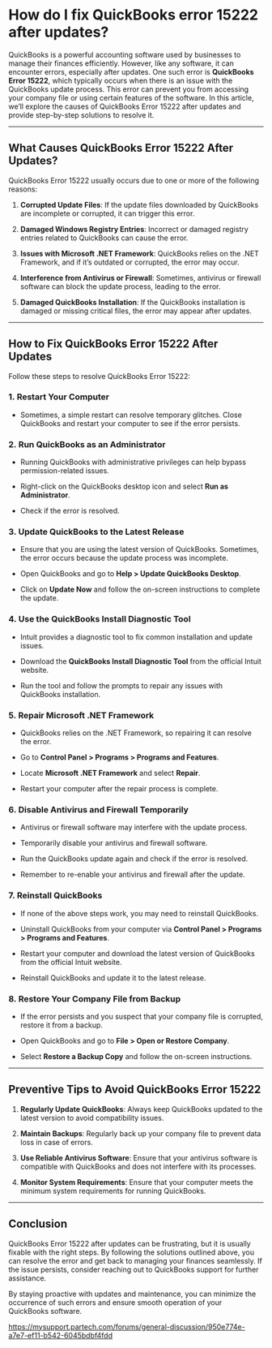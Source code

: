 <h1>How do I fix QuickBooks error 15222 after updates?</h1>
<p>QuickBooks is a powerful accounting software used by businesses to manage their finances efficiently. However, like any software, it can encounter errors, especially after updates. One such error is&nbsp;<strong>QuickBooks Error 15222</strong>, which typically occurs when there is an issue with the QuickBooks update process. This error can prevent you from accessing your company file or using certain features of the software. In this article, we&rsquo;ll explore the causes of QuickBooks Error 15222 after updates and provide step-by-step solutions to resolve it.</p>
<hr />
<h2>What Causes QuickBooks Error 15222 After Updates?</h2>
<p>QuickBooks Error 15222 usually occurs due to one or more of the following reasons:</p>
<ol start="1">
<li>
<p><strong>Corrupted Update Files</strong>: If the update files downloaded by QuickBooks are incomplete or corrupted, it can trigger this error.</p>
</li>
<li>
<p><strong>Damaged Windows Registry Entries</strong>: Incorrect or damaged registry entries related to QuickBooks can cause the error.</p>
</li>
<li>
<p><strong>Issues with Microsoft .NET Framework</strong>: QuickBooks relies on the .NET Framework, and if it&rsquo;s outdated or corrupted, the error may occur.</p>
</li>
<li>
<p><strong>Interference from Antivirus or Firewall</strong>: Sometimes, antivirus or firewall software can block the update process, leading to the error.</p>
</li>
<li>
<p><strong>Damaged QuickBooks Installation</strong>: If the QuickBooks installation is damaged or missing critical files, the error may appear after updates.</p>
</li>
</ol>
<hr />
<h2>How to Fix QuickBooks Error 15222 After Updates</h2>
<p>Follow these steps to resolve QuickBooks Error 15222:</p>
<h3>1.&nbsp;<strong>Restart Your Computer</strong></h3>
<ul>
<li>
<p>Sometimes, a simple restart can resolve temporary glitches. Close QuickBooks and restart your computer to see if the error persists.</p>
</li>
</ul>
<h3>2.&nbsp;<strong>Run QuickBooks as an Administrator</strong></h3>
<ul>
<li>
<p>Running QuickBooks with administrative privileges can help bypass permission-related issues.</p>
</li>
<li>
<p>Right-click on the QuickBooks desktop icon and select&nbsp;<strong>Run as Administrator</strong>.</p>
</li>
<li>
<p>Check if the error is resolved.</p>
</li>
</ul>
<h3>3.&nbsp;<strong>Update QuickBooks to the Latest Release</strong></h3>
<ul>
<li>
<p>Ensure that you are using the latest version of QuickBooks. Sometimes, the error occurs because the update process was incomplete.</p>
</li>
<li>
<p>Open QuickBooks and go to&nbsp;<strong>Help &gt; Update QuickBooks Desktop</strong>.</p>
</li>
<li>
<p>Click on&nbsp;<strong>Update Now</strong>&nbsp;and follow the on-screen instructions to complete the update.</p>
</li>
</ul>
<h3>4.&nbsp;<strong>Use the QuickBooks Install Diagnostic Tool</strong></h3>
<ul>
<li>
<p>Intuit provides a diagnostic tool to fix common installation and update issues.</p>
</li>
<li>
<p>Download the&nbsp;<strong>QuickBooks Install Diagnostic Tool</strong>&nbsp;from the official Intuit website.</p>
</li>
<li>
<p>Run the tool and follow the prompts to repair any issues with QuickBooks installation.</p>
</li>
</ul>
<h3>5.&nbsp;<strong>Repair Microsoft .NET Framework</strong></h3>
<ul>
<li>
<p>QuickBooks relies on the .NET Framework, so repairing it can resolve the error.</p>
</li>
<li>
<p>Go to&nbsp;<strong>Control Panel &gt; Programs &gt; Programs and Features</strong>.</p>
</li>
<li>
<p>Locate&nbsp;<strong>Microsoft .NET Framework</strong>&nbsp;and select&nbsp;<strong>Repair</strong>.</p>
</li>
<li>
<p>Restart your computer after the repair process is complete.</p>
</li>
</ul>
<h3>6.&nbsp;<strong>Disable Antivirus and Firewall Temporarily</strong></h3>
<ul>
<li>
<p>Antivirus or firewall software may interfere with the update process.</p>
</li>
<li>
<p>Temporarily disable your antivirus and firewall software.</p>
</li>
<li>
<p>Run the QuickBooks update again and check if the error is resolved.</p>
</li>
<li>
<p>Remember to re-enable your antivirus and firewall after the update.</p>
</li>
</ul>
<h3>7.&nbsp;<strong>Reinstall QuickBooks</strong></h3>
<ul>
<li>
<p>If none of the above steps work, you may need to reinstall QuickBooks.</p>
</li>
<li>
<p>Uninstall QuickBooks from your computer via&nbsp;<strong>Control Panel &gt; Programs &gt; Programs and Features</strong>.</p>
</li>
<li>
<p>Restart your computer and download the latest version of QuickBooks from the official Intuit website.</p>
</li>
<li>
<p>Reinstall QuickBooks and update it to the latest release.</p>
</li>
</ul>
<h3>8.&nbsp;<strong>Restore Your Company File from Backup</strong></h3>
<ul>
<li>
<p>If the error persists and you suspect that your company file is corrupted, restore it from a backup.</p>
</li>
<li>
<p>Open QuickBooks and go to&nbsp;<strong>File &gt; Open or Restore Company</strong>.</p>
</li>
<li>
<p>Select&nbsp;<strong>Restore a Backup Copy</strong>&nbsp;and follow the on-screen instructions.</p>
</li>
</ul>
<hr />
<h2>Preventive Tips to Avoid QuickBooks Error 15222</h2>
<ol start="1">
<li>
<p><strong>Regularly Update QuickBooks</strong>: Always keep QuickBooks updated to the latest version to avoid compatibility issues.</p>
</li>
<li>
<p><strong>Maintain Backups</strong>: Regularly back up your company file to prevent data loss in case of errors.</p>
</li>
<li>
<p><strong>Use Reliable Antivirus Software</strong>: Ensure that your antivirus software is compatible with QuickBooks and does not interfere with its processes.</p>
</li>
<li>
<p><strong>Monitor System Requirements</strong>: Ensure that your computer meets the minimum system requirements for running QuickBooks.</p>
</li>
</ol>
<hr />
<h2>Conclusion</h2>
<p>QuickBooks Error 15222 after updates can be frustrating, but it is usually fixable with the right steps. By following the solutions outlined above, you can resolve the error and get back to managing your finances seamlessly. If the issue persists, consider reaching out to QuickBooks support for further assistance.</p>
<p>By staying proactive with updates and maintenance, you can minimize the occurrence of such errors and ensure smooth operation of your QuickBooks software.</p>
<p><a href="https://mysupport.partech.com/forums/general-discussion/950e774e-a7e7-ef11-b542-6045bdbf4fdd">https://mysupport.partech.com/forums/general-discussion/950e774e-a7e7-ef11-b542-6045bdbf4fdd</a></p>
